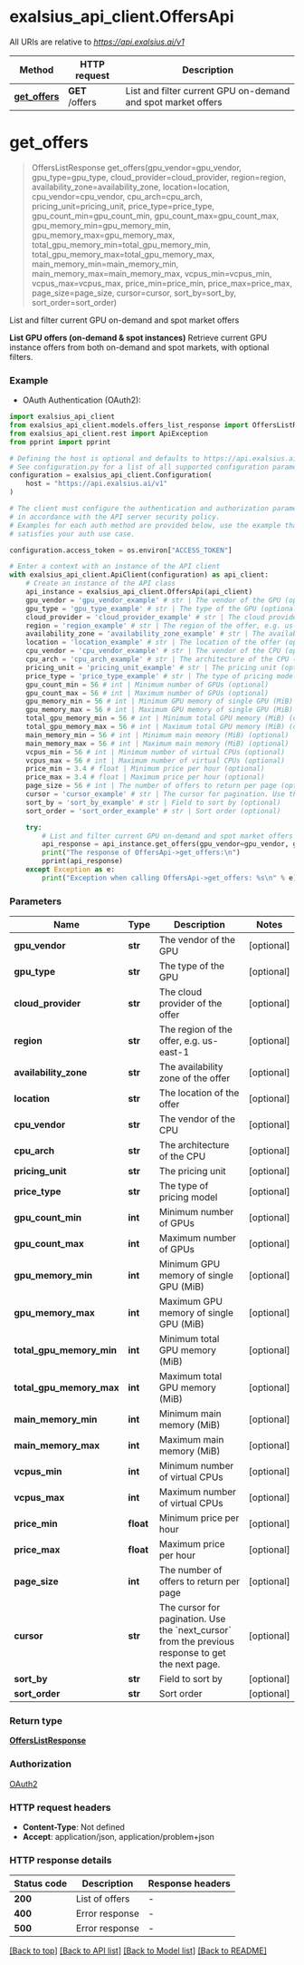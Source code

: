 # exalsius_api_client.OffersApi

All URIs are relative to *https://api.exalsius.ai/v1*

Method | HTTP request | Description
------------- | ------------- | -------------
[**get_offers**](OffersApi.md#get_offers) | **GET** /offers | List and filter current GPU on-demand and spot market offers


# **get_offers**
> OffersListResponse get_offers(gpu_vendor=gpu_vendor, gpu_type=gpu_type, cloud_provider=cloud_provider, region=region, availability_zone=availability_zone, location=location, cpu_vendor=cpu_vendor, cpu_arch=cpu_arch, pricing_unit=pricing_unit, price_type=price_type, gpu_count_min=gpu_count_min, gpu_count_max=gpu_count_max, gpu_memory_min=gpu_memory_min, gpu_memory_max=gpu_memory_max, total_gpu_memory_min=total_gpu_memory_min, total_gpu_memory_max=total_gpu_memory_max, main_memory_min=main_memory_min, main_memory_max=main_memory_max, vcpus_min=vcpus_min, vcpus_max=vcpus_max, price_min=price_min, price_max=price_max, page_size=page_size, cursor=cursor, sort_by=sort_by, sort_order=sort_order)

List and filter current GPU on-demand and spot market offers

**List GPU offers (on-demand & spot instances)**
Retrieve current GPU instance offers from both on-demand and spot markets, with optional filters.


### Example

* OAuth Authentication (OAuth2):

```python
import exalsius_api_client
from exalsius_api_client.models.offers_list_response import OffersListResponse
from exalsius_api_client.rest import ApiException
from pprint import pprint

# Defining the host is optional and defaults to https://api.exalsius.ai/v1
# See configuration.py for a list of all supported configuration parameters.
configuration = exalsius_api_client.Configuration(
    host = "https://api.exalsius.ai/v1"
)

# The client must configure the authentication and authorization parameters
# in accordance with the API server security policy.
# Examples for each auth method are provided below, use the example that
# satisfies your auth use case.

configuration.access_token = os.environ["ACCESS_TOKEN"]

# Enter a context with an instance of the API client
with exalsius_api_client.ApiClient(configuration) as api_client:
    # Create an instance of the API class
    api_instance = exalsius_api_client.OffersApi(api_client)
    gpu_vendor = 'gpu_vendor_example' # str | The vendor of the GPU (optional)
    gpu_type = 'gpu_type_example' # str | The type of the GPU (optional)
    cloud_provider = 'cloud_provider_example' # str | The cloud provider of the offer (optional)
    region = 'region_example' # str | The region of the offer, e.g. us-east-1 (optional)
    availability_zone = 'availability_zone_example' # str | The availability zone of the offer (optional)
    location = 'location_example' # str | The location of the offer (optional)
    cpu_vendor = 'cpu_vendor_example' # str | The vendor of the CPU (optional)
    cpu_arch = 'cpu_arch_example' # str | The architecture of the CPU (optional)
    pricing_unit = 'pricing_unit_example' # str | The pricing unit (optional)
    price_type = 'price_type_example' # str | The type of pricing model (optional)
    gpu_count_min = 56 # int | Minimum number of GPUs (optional)
    gpu_count_max = 56 # int | Maximum number of GPUs (optional)
    gpu_memory_min = 56 # int | Minimum GPU memory of single GPU (MiB) (optional)
    gpu_memory_max = 56 # int | Maximum GPU memory of single GPU (MiB) (optional)
    total_gpu_memory_min = 56 # int | Minimum total GPU memory (MiB) (optional)
    total_gpu_memory_max = 56 # int | Maximum total GPU memory (MiB) (optional)
    main_memory_min = 56 # int | Minimum main memory (MiB) (optional)
    main_memory_max = 56 # int | Maximum main memory (MiB) (optional)
    vcpus_min = 56 # int | Minimum number of virtual CPUs (optional)
    vcpus_max = 56 # int | Maximum number of virtual CPUs (optional)
    price_min = 3.4 # float | Minimum price per hour (optional)
    price_max = 3.4 # float | Maximum price per hour (optional)
    page_size = 56 # int | The number of offers to return per page (optional)
    cursor = 'cursor_example' # str | The cursor for pagination. Use the `next_cursor` from the previous response to get the next page. (optional)
    sort_by = 'sort_by_example' # str | Field to sort by (optional)
    sort_order = 'sort_order_example' # str | Sort order (optional)

    try:
        # List and filter current GPU on-demand and spot market offers
        api_response = api_instance.get_offers(gpu_vendor=gpu_vendor, gpu_type=gpu_type, cloud_provider=cloud_provider, region=region, availability_zone=availability_zone, location=location, cpu_vendor=cpu_vendor, cpu_arch=cpu_arch, pricing_unit=pricing_unit, price_type=price_type, gpu_count_min=gpu_count_min, gpu_count_max=gpu_count_max, gpu_memory_min=gpu_memory_min, gpu_memory_max=gpu_memory_max, total_gpu_memory_min=total_gpu_memory_min, total_gpu_memory_max=total_gpu_memory_max, main_memory_min=main_memory_min, main_memory_max=main_memory_max, vcpus_min=vcpus_min, vcpus_max=vcpus_max, price_min=price_min, price_max=price_max, page_size=page_size, cursor=cursor, sort_by=sort_by, sort_order=sort_order)
        print("The response of OffersApi->get_offers:\n")
        pprint(api_response)
    except Exception as e:
        print("Exception when calling OffersApi->get_offers: %s\n" % e)
```



### Parameters


Name | Type | Description  | Notes
------------- | ------------- | ------------- | -------------
 **gpu_vendor** | **str**| The vendor of the GPU | [optional] 
 **gpu_type** | **str**| The type of the GPU | [optional] 
 **cloud_provider** | **str**| The cloud provider of the offer | [optional] 
 **region** | **str**| The region of the offer, e.g. us-east-1 | [optional] 
 **availability_zone** | **str**| The availability zone of the offer | [optional] 
 **location** | **str**| The location of the offer | [optional] 
 **cpu_vendor** | **str**| The vendor of the CPU | [optional] 
 **cpu_arch** | **str**| The architecture of the CPU | [optional] 
 **pricing_unit** | **str**| The pricing unit | [optional] 
 **price_type** | **str**| The type of pricing model | [optional] 
 **gpu_count_min** | **int**| Minimum number of GPUs | [optional] 
 **gpu_count_max** | **int**| Maximum number of GPUs | [optional] 
 **gpu_memory_min** | **int**| Minimum GPU memory of single GPU (MiB) | [optional] 
 **gpu_memory_max** | **int**| Maximum GPU memory of single GPU (MiB) | [optional] 
 **total_gpu_memory_min** | **int**| Minimum total GPU memory (MiB) | [optional] 
 **total_gpu_memory_max** | **int**| Maximum total GPU memory (MiB) | [optional] 
 **main_memory_min** | **int**| Minimum main memory (MiB) | [optional] 
 **main_memory_max** | **int**| Maximum main memory (MiB) | [optional] 
 **vcpus_min** | **int**| Minimum number of virtual CPUs | [optional] 
 **vcpus_max** | **int**| Maximum number of virtual CPUs | [optional] 
 **price_min** | **float**| Minimum price per hour | [optional] 
 **price_max** | **float**| Maximum price per hour | [optional] 
 **page_size** | **int**| The number of offers to return per page | [optional] 
 **cursor** | **str**| The cursor for pagination. Use the &#x60;next_cursor&#x60; from the previous response to get the next page. | [optional] 
 **sort_by** | **str**| Field to sort by | [optional] 
 **sort_order** | **str**| Sort order | [optional] 

### Return type

[**OffersListResponse**](OffersListResponse.md)

### Authorization

[OAuth2](../README.md#OAuth2)

### HTTP request headers

 - **Content-Type**: Not defined
 - **Accept**: application/json, application/problem+json

### HTTP response details

| Status code | Description | Response headers |
|-------------|-------------|------------------|
**200** | List of offers |  -  |
**400** | Error response |  -  |
**500** | Error response |  -  |

[[Back to top]](#) [[Back to API list]](../README.md#documentation-for-api-endpoints) [[Back to Model list]](../README.md#documentation-for-models) [[Back to README]](../README.md)

